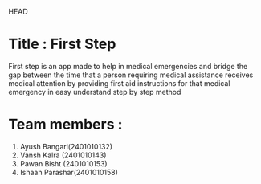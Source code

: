  HEAD
# Title : First Step
First step is an app made to help in medical emergencies and bridge the gap between the time that a person requiring medical assistance receives medical attention by providing first aid instructions for that medical emergency in easy understand step by step method 

# Team members : 
1.  Ayush Bangari(2401010132)
2.  Vansh Kalra (2401010143)
3. Pawan Bisht (2401010153)
4. Ishaan Parashar(2401010158)

